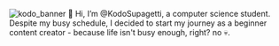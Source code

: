 ![kodo_banner](https://github.com/user-attachments/assets/1d9baaae-458a-4010-9ca1-92ab91213c51)
👋 Hi, I’m @KodoSupagetti, a computer science student. Despite my busy schedule, I decided to start my journey as a beginner content creator - because life isn't busy enough, right? no 💀.
